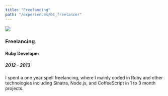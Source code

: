 ```yaml
---
title: "Freelancing"
path: "/experiences/04_freelancer"
---
```


<img src="company-logos/ruby.webp">

### Freelancing

#### Ruby Developer

##### 2012 - 2013

I spent a one year spell freelancing, where I mainly coded in Ruby and other technologies including Sinatra, Node.js, and CoffeeScript in 1 to 3 month projects.
